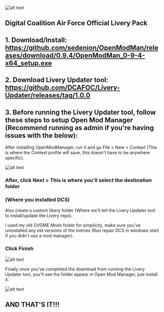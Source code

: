 ![alt text](https://imgur.com/Q7woLqp.png)

## Digital Coalition Air Force Official Livery Pack

 ## 1. Download/Install: https://github.com/sedenion/OpenModMan/releases/download/0.9.4/OpenModMan_0-9-4-x64_setup.exe
 ## 2. Download Livery Updater tool: https://github.com/DCAFOC/Livery-Updater/releases/tag/1.0.0
 ## 3. Before running the Livery Updater tool, follow these steps to setup Open Mod Manager (Recommend running as admin if you're having issues with the below):
 
After installing OpenModManager, run it and go File > New > Context
(This is where the Context profile will save, this doesn't have to be anywhere specific).
  
![alt text](https://imgur.com/ZitQ4uV.png)

### After, click Next > This is where you'll select the destination folder 

### (Where you installed DCS)

Also create a custom libery folder (Where we'll tell the Livery Updater tool to install/update the Livery repo).

I used my old OVGME Mods folder for simplicity, make sure you've uninstalled any old versions of the liveries (Run repair DCS in windows start if you didn't use a mod manager).

### Click Finish

![alt text](https://imgur.com/ZM5n53a.png)

Finally once you've completed the download from running the Livery Updater tool, you'll see the folder appear in Open Mod Manager, just install it. 

![alt text](https://imgur.com/j3QApiM.png)

## AND THAT'S IT!!!